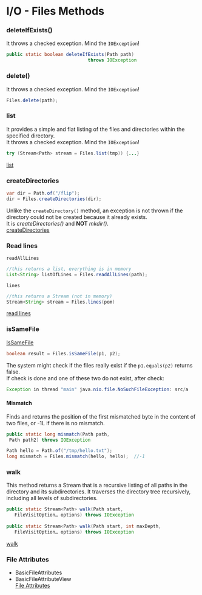 # I/O - Files Methods

### deleteIfExists()
It throws a checked exception. Mind the `IOException`!
```java
public static boolean deleteIfExists(Path path)
                              throws IOException
```
### delete()
It throws a checked exception. Mind the `IOException`!
```java
Files.delete(path);
```
### list
It provides a simple and flat listing of the files and directories within the specified directory.  
It throws a checked exception. Mind the `IOException`!
```java
try (Stream<Path> stream = Files.list(tmp)) {...}
```
[list](../src/,main/java/org/enricogiurin/ocp17/book/ch14/BrowsingPaths.java)
### createDirectories
```java
var dir = Path.of("/flip");
dir = Files.createDirectories(dir);
```
Unlike the `createDirectory()` method, an exception is not thrown if the directory could not be created because it already exists.  
It is _createDirectories()_ and **NOT** _mkdir()_.  
[createDirectories](../src/main/java/org/enricogiurin/ocp17/book/ch14/CreateDirectories.java)
### Read lines

`readAllLines`
```java
//this returns a list, everything is in memory
List<String> listOfLines = Files.readAllLines(path);
```
`lines`
```java
//this returns a Stream (not in memory)
Stream<String> stream = Files.lines(pom)
```
[read lines](../src/main/java/org/enricogiurin/ocp17/book/ch14/filesmethods/ReadLines.java)
### isSameFile
[IsSameFile](../src/main/java/org/enricogiurin/ocp17/book/ch14/filesmethods/IsSameFile.java)
```java
boolean result = Files.isSameFile(p1, p2);
```
The system might check if the files really exist if the `p1.equals(p2)` returns false.  
If check is done and one of these two do not exist, after check:
```java
Exception in thread "main" java.nio.file.NoSuchFileException: src/a
```

#### Mismatch
Finds and returns the position of the first mismatched byte in the content of two files, or -1L if there is no mismatch.
```java
public static long mismatch(Path path,
 Path path2) throws IOException
```
```java
Path hello = Path.of("/tmp/hello.txt");
long mismatch = Files.mismatch(hello, hello);  //-1
```

### walk
This method returns a Stream that is a recursive listing of all paths in the directory and its subdirectories. 
It traverses the directory tree recursively, including all levels of subdirectories.
```java
public static Stream<Path> walk(Path start,
   FileVisitOption… options) throws IOException
 
public static Stream<Path> walk(Path start, int maxDepth,
   FileVisitOption… options) throws IOException
```

[walk](../src/main/java/org/enricogiurin/ocp17/book/ch14/filesmethods/WalkDirectory.java)
### File Attributes
- BasicFileAttributes
- BasicFileAttributeView  
[File Attributes](../src/main/java/org/enricogiurin/ocp17/book/ch14/ReadAttributes.java)
